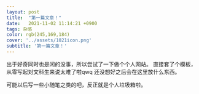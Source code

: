```yaml
---
layout: post
title:  "第一篇文章！"
date:   2021-11-02 11:14:21 +0900
tags: 杂感
color: rgb(245,169,184)
cover: '../assets/1021icon.png'
subtitle: '第一篇文章！'
---
```



出于好奇同时也是闲的没事，所以尝试了一下做个个人网站。
直接套了个模板，从零写起对文科生来说太难了啦qwq
还没想好之后会在这里放什么东西。

可能以后写一些小随笔之类的吧，反正就是个人垃圾箱啦。



[学习用归档]: https://juejin.cn/post/6844904170273636366

